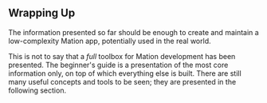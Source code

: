 ## Wrapping Up

The information presented so far should be enough to create and maintain a low-complexity Mation app, potentially used in the real world.

This is not to say that a *full* toolbox for Mation development has been presented. The beginner's guide is a presentation of the most core information only, on top of which everything else is built. There are still many useful concepts and tools to be seen; they are presented in the following section.
